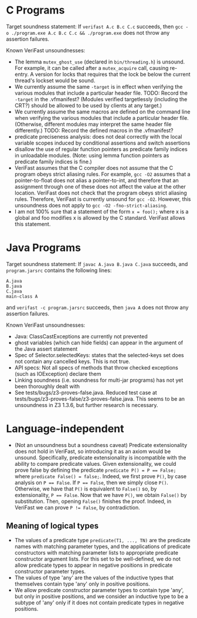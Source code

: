 C Programs
==========

Target soundness statement:
If `verifast A.c B.c C.c` succeeds, then `gcc -o ./program.exe A.c B.c C.c && ./program.exe` does not throw any assertion failures.

Known VeriFast unsoundnesses:
- The lemma `mutex_ghost_use` (declared in `bin/threading.h`) is unsound. For example, it can be called after a `mutex_acquire` call, causing re-entry. A version for locks that requires that the lock be below the current thread's lockset would be sound.
- We currently assume the same `-target` is in effect when verifying the various modules that include a particular header file. TODO: Record the `-target` in the .vfmanifest? (Modules verified targetlessly (including the CRT?) should be allowed to be used by clients at any target.)
- We currently assume the same macros are defined on the command line when verifying the various modules that include a particular header file. (Otherwise, different modules may interpret the same header file differently.) TODO: Record the defined macros in the .vfmanifest?
- predicate preciseness analysis: does not deal correctly with the local variable scopes induced by conditional assertions and switch assertions
- disallow the use of regular function pointers as predicate family indices in unloadable modules. (Note: using lemma function pointers as predicate family indices is fine.)
- VeriFast assumes that the C compiler does not assume that the C program obeys strict aliasing rules.
  For example, `gcc -O2` assumes that a pointer-to-float does not alias a pointer-to-int, and therefore that an assignment through one of these
  does not affect the value at the other location.
  VeriFast does not check that the program obeys strict aliasing rules. Therefore, VeriFast is currently unsound for `gcc -O2`.
  However, this unsoundness does not apply to `gcc -O2 -fno-strict-aliasing`.
- I am not 100% sure that a statement of the form `x = foo();` where x is a global and foo modifies x is allowed by the C standard. VeriFast allows this statement.

Java Programs
=============

Target soundness statement:
If `javac A.java B.java C.java` succeeds, and `program.jarsrc` contains the following lines:

```
A.java
B.java
C.java
main-class A
```

and `verifast -c program.jarsrc` succeeds, then `java A` does not throw any assertion failures.

Known VeriFast unsoundnesses:
- Java: ClassCastExceptions are currently not prevented
- ghost variables (which can hide fields) can appear in the argument of the Java assert statement
- Spec of Selector.selectedKeys: states that the selected-keys set does not contain any cancelled keys. This is not true.
- API specs: Not all specs of methods that throw checked exceptions (such as IOException) declare them
- Linking soundness (i.e. soundness for multi-jar programs) has not yet been thoroughly dealt with
- See tests/bugs/z3-proves-false.java. Reduced test case at tests/bugs/z3-proves-false/z3-proves-false.java. This seems to be an unsoundness in Z3 1.3.6, but further research is necessary.

Language-independent
====================

- (Not an unsoundness but a soundness caveat) Predicate extensionality does not hold in VeriFast, so introducing it as an axiom would be unsound. Specifically, predicate extensionality is
  incompatible with the ability to compare predicate values. Given extensionality, we could prove false by defining the predicate `predicate P() = P == False;` where `predicate False() = false;`.
  Indeed, we first prove `P()`, by case analysis on `P == False`. If `P == False`, then we simply close `P()`. Otherwise, we have that `P()` is equivalent to `False()` so, by extensionality,
  `P == False`. Now that we have `P()`, we obtain `False()` by substitution. Then, opening `False()` finishes the proof.
  Indeed, in VeriFast we can prove `P != False`, by contradiction.

## Meaning of logical types

- The values of a predicate type `predicate(T1, ..., TN)` are the predicate names with matching parameter types, and the applications of predicate constructors with matching parameter lists to appropriate predicate constructor argument lists. For this set to be well-defined, we do not allow predicate types to appear in negative positions in predicate constructor parameter types.
- The values of type 'any' are the values of the inductive types that themselves contain type 'any' only in positive positions.
- We allow predicate constructor parameter types to contain type 'any', but only in positive positions, and we consider an inductive type to be a subtype of 'any' only if it does not contain predicate types in negative positions.
